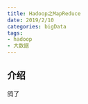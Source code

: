 ```yaml
---
title: Hadoop之MapReduce
date: 2019/2/10
categories: bigData
tags:
- hadoop
- 大数据
---
```

## 介绍
鸽了
<Valine></Valine>